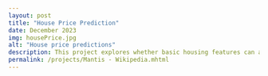```yaml
---
layout: post
title: "House Price Prediction"
date: December 2023
img: housePrice.jpg
alt: "House price predictions"
description: This project explores whether basic housing features can accurately predict property prices by comparing two fundamental machine learning approaches, Linear Regression against Decision Tree Regression.
permalink: /projects/Mantis - Wikipedia.mhtml
---
```


